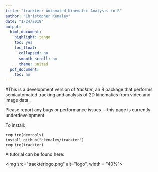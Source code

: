 ```yaml
---
title: "trackter: Automated Kinematic Analysis in R"
author: "Christopher Kenaley"
date: "1/24/2018"
output:
  html_document:
    highlight: tango
    toc: yes
    toc_float:
      collapsed: no
      smooth_scroll: no
      theme: united
  pdf_document:
    toc: no
---
```



#This is a development version of _trackter_, an R package that performs semiautomated tracking and analysis of 2D kinematics from video and image data.

Please report any bugs or performance issues---this page is currently underdevelopment.

To install: 


```{r, echo=F}
require(devtools)
install_github("ckenaley/trackter")
require(trackter)  
```

A tutorial can be found here: 

<img src="trackterlogo.png" alt="logo", width = "40%"><br>
